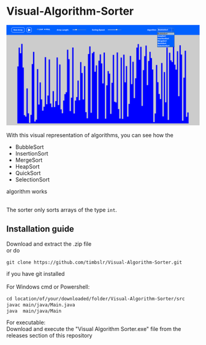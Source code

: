 # Visual-Algorithm-Sorter

![Visual Algorithm Sorter](https://github.com/CodingFactoryT/Visual-Algorithm-Sorter/blob/main/screenshots/Visual%20Algorithm%20Sorter.png)

With this visual representation of algorithms, you can see how the <br>
<ul>
  <li>BubbleSort </li>
  <li> InsertionSort </li>
  <li> MergeSort </li>
  <li> HeapSort </li>
  <li> QuickSort </li>
  <li> SelectionSort </li>
</ul>
algorithm works<br><br>

The sorter only sorts arrays of the type ```int```.

## Installation guide
Download and extract the .zip file <br> 
or do
```
git clone https://github.com/timbslr/Visual-Algorithm-Sorter.git
```
if you have git installed <br> <br>
For Windows cmd or Powershell:
```
cd location/of/your/downloaded/folder/Visual-Algorithm-Sorter/src
javac main/java/Main.java
java  main/java/Main
```
For executable: <br>
Download and execute the "Visual Algorithm Sorter.exe" file from the releases section of this repository
